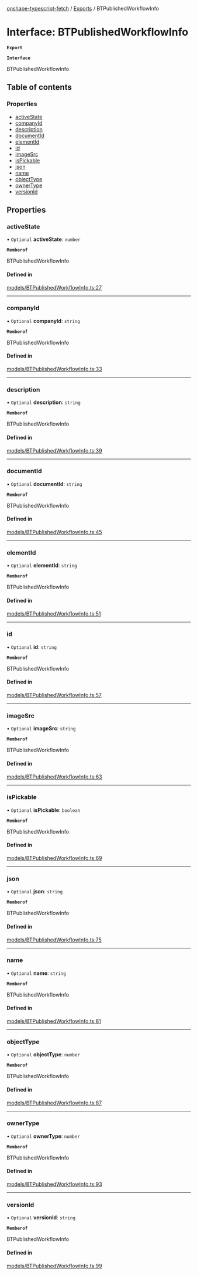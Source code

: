 [onshape-typescript-fetch](../README.md) / [Exports](../modules.md) / BTPublishedWorkflowInfo

# Interface: BTPublishedWorkflowInfo

**`Export`**

**`Interface`**

BTPublishedWorkflowInfo

## Table of contents

### Properties

- [activeState](BTPublishedWorkflowInfo.md#activestate)
- [companyId](BTPublishedWorkflowInfo.md#companyid)
- [description](BTPublishedWorkflowInfo.md#description)
- [documentId](BTPublishedWorkflowInfo.md#documentid)
- [elementId](BTPublishedWorkflowInfo.md#elementid)
- [id](BTPublishedWorkflowInfo.md#id)
- [imageSrc](BTPublishedWorkflowInfo.md#imagesrc)
- [isPickable](BTPublishedWorkflowInfo.md#ispickable)
- [json](BTPublishedWorkflowInfo.md#json)
- [name](BTPublishedWorkflowInfo.md#name)
- [objectType](BTPublishedWorkflowInfo.md#objecttype)
- [ownerType](BTPublishedWorkflowInfo.md#ownertype)
- [versionId](BTPublishedWorkflowInfo.md#versionid)

## Properties

### activeState

• `Optional` **activeState**: `number`

**`Memberof`**

BTPublishedWorkflowInfo

#### Defined in

[models/BTPublishedWorkflowInfo.ts:27](https://github.com/toebes/onshape-typescript-fetch/blob/3e11ae1/models/BTPublishedWorkflowInfo.ts#L27)

___

### companyId

• `Optional` **companyId**: `string`

**`Memberof`**

BTPublishedWorkflowInfo

#### Defined in

[models/BTPublishedWorkflowInfo.ts:33](https://github.com/toebes/onshape-typescript-fetch/blob/3e11ae1/models/BTPublishedWorkflowInfo.ts#L33)

___

### description

• `Optional` **description**: `string`

**`Memberof`**

BTPublishedWorkflowInfo

#### Defined in

[models/BTPublishedWorkflowInfo.ts:39](https://github.com/toebes/onshape-typescript-fetch/blob/3e11ae1/models/BTPublishedWorkflowInfo.ts#L39)

___

### documentId

• `Optional` **documentId**: `string`

**`Memberof`**

BTPublishedWorkflowInfo

#### Defined in

[models/BTPublishedWorkflowInfo.ts:45](https://github.com/toebes/onshape-typescript-fetch/blob/3e11ae1/models/BTPublishedWorkflowInfo.ts#L45)

___

### elementId

• `Optional` **elementId**: `string`

**`Memberof`**

BTPublishedWorkflowInfo

#### Defined in

[models/BTPublishedWorkflowInfo.ts:51](https://github.com/toebes/onshape-typescript-fetch/blob/3e11ae1/models/BTPublishedWorkflowInfo.ts#L51)

___

### id

• `Optional` **id**: `string`

**`Memberof`**

BTPublishedWorkflowInfo

#### Defined in

[models/BTPublishedWorkflowInfo.ts:57](https://github.com/toebes/onshape-typescript-fetch/blob/3e11ae1/models/BTPublishedWorkflowInfo.ts#L57)

___

### imageSrc

• `Optional` **imageSrc**: `string`

**`Memberof`**

BTPublishedWorkflowInfo

#### Defined in

[models/BTPublishedWorkflowInfo.ts:63](https://github.com/toebes/onshape-typescript-fetch/blob/3e11ae1/models/BTPublishedWorkflowInfo.ts#L63)

___

### isPickable

• `Optional` **isPickable**: `boolean`

**`Memberof`**

BTPublishedWorkflowInfo

#### Defined in

[models/BTPublishedWorkflowInfo.ts:69](https://github.com/toebes/onshape-typescript-fetch/blob/3e11ae1/models/BTPublishedWorkflowInfo.ts#L69)

___

### json

• `Optional` **json**: `string`

**`Memberof`**

BTPublishedWorkflowInfo

#### Defined in

[models/BTPublishedWorkflowInfo.ts:75](https://github.com/toebes/onshape-typescript-fetch/blob/3e11ae1/models/BTPublishedWorkflowInfo.ts#L75)

___

### name

• `Optional` **name**: `string`

**`Memberof`**

BTPublishedWorkflowInfo

#### Defined in

[models/BTPublishedWorkflowInfo.ts:81](https://github.com/toebes/onshape-typescript-fetch/blob/3e11ae1/models/BTPublishedWorkflowInfo.ts#L81)

___

### objectType

• `Optional` **objectType**: `number`

**`Memberof`**

BTPublishedWorkflowInfo

#### Defined in

[models/BTPublishedWorkflowInfo.ts:87](https://github.com/toebes/onshape-typescript-fetch/blob/3e11ae1/models/BTPublishedWorkflowInfo.ts#L87)

___

### ownerType

• `Optional` **ownerType**: `number`

**`Memberof`**

BTPublishedWorkflowInfo

#### Defined in

[models/BTPublishedWorkflowInfo.ts:93](https://github.com/toebes/onshape-typescript-fetch/blob/3e11ae1/models/BTPublishedWorkflowInfo.ts#L93)

___

### versionId

• `Optional` **versionId**: `string`

**`Memberof`**

BTPublishedWorkflowInfo

#### Defined in

[models/BTPublishedWorkflowInfo.ts:99](https://github.com/toebes/onshape-typescript-fetch/blob/3e11ae1/models/BTPublishedWorkflowInfo.ts#L99)
